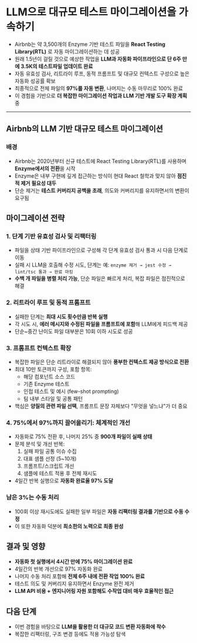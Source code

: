 # LLM으로 대규모 테스트 마이그레이션을 가속하기


* Airbnb는 약 3,500개의 Enzyme 기반 테스트 파일을 **React Testing Library(RTL)** 로 자동 마이그레이션하는 데 성공
* 원래 1.5년이 걸릴 것으로 예상한 작업을 **LLM과 자동화 파이프라인으로 단 6주 만에 3.5K의 테스트파일 업데이트 완료**
* 자동 유효성 검사, 리트라이 루프, 동적 프롬프트 및 대규모 컨텍스트 구성으로 높은 자동화 성공률 확보
* 최종적으로 전체 파일의 **97%를 자동 변환**, 나머지는 수동 마무리로 100% 완료
* 이 경험을 기반으로 **더 복잡한 마이그레이션 작업과 LLM 기반 개발 도구 확장 계획** 중

---

Airbnb의 LLM 기반 대규모 테스트 마이그레이션
-----------------------------

### 배경

* Airbnb는 2020년부터 신규 테스트에 React Testing Library(RTL)를 사용하며 **Enzyme에서의 전환**을 시작
* Enzyme은 내부 구현에 깊게 접근하는 방식이 현대 React 철학과 맞지 않아 **점진적 제거 필요성 대두**
* 단순 제거는 **테스트 커버리지 공백을 초래**, 의도와 커버리지를 유지하면서의 변환이 요구됨

마이그레이션 전략
---------

### 1. 단계 기반 유효성 검사 및 리팩터링

* 파일을 상태 기반 파이프라인으로 구성해 각 단계 유효성 검사 통과 시 다음 단계로 이동
* 실패 시 LLM을 호출해 수정 시도, 단계는 예: `enzyme 제거 → jest 수정 → lint/tsc 통과 → 완료 마킹`
* **수백 개 파일을 병렬 처리 가능**, 단순 파일은 빠르게 처리, 복잡 파일은 점진적으로 해결

### 2. 리트라이 루프 및 동적 프롬프트

* 실패한 단계는 **최대 시도 횟수만큼 반복 실행**
* 각 시도 시, **에러 메시지와 수정된 파일을 프롬프트에 포함**해 LLM에게 피드백 제공
* 단순~중간 난이도 파일 대부분은 10회 이하 시도로 성공

### 3. 프롬프트 컨텍스트 확장

* 복잡한 파일은 단순 리트라이로 해결되지 않아 **풍부한 컨텍스트 제공 방식으로 전환**
* 최대 10만 토큰까지 구성, 포함 항목:
  + 해당 컴포넌트 소스 코드
  + 기존 Enzyme 테스트
  + 인접 테스트 및 예시 (few-shot prompting)
  + 팀 내부 스타일 및 공통 패턴
* 핵심은 **양질의 관련 파일 선택**, 프롬프트 문장 자체보다 "무엇을 넣느냐"가 더 중요

### 4. 75%에서 97%까지 끌어올리기: 체계적인 개선

* 자동화로 75% 전환 후, 나머지 25% 중 **900개 파일이 실패 상태**
* 문제 분석 및 개선 반복:
  1. 실패 파일 공통 이슈 수집
  2. 대표 샘플 선정 (5~10개)
  3. 프롬프트/스크립트 개선
  4. 샘플에 테스트 적용 후 전체 재시도
* 4일간 반복 실행으로 **자동화 완료율 97% 도달**

### 남은 3%는 수동 처리

* 100회 이상 재시도에도 실패한 일부 파일은 **자동 리팩터링 결과를 기반으로 수동 수정**
* 이 또한 자동화 덕분에 **최소한의 노력으로 최종 완성**

결과 및 영향
-------

* **자동화 첫 실행에서 4시간 만에 75% 마이그레이션 완료**
* 4일간의 반복 개선으로 97% 자동화 완료
* 나머지 수동 처리 포함해 **전체 6주 내에 전환 작업 100% 완료**
* 테스트 의도 및 커버리지 유지하면서 Enzyme 완전 제거
* **LLM API 비용 + 엔지니어링 자원 포함해도 수작업 대비 매우 효율적인 접근**

다음 단계
-----

* 이번 경험을 바탕으로 **LLM을 활용한 더 대규모 코드 변환 자동화에 착수**
* 복잡한 리팩터링, 구조 변경 등에도 적용 가능성 탐색
